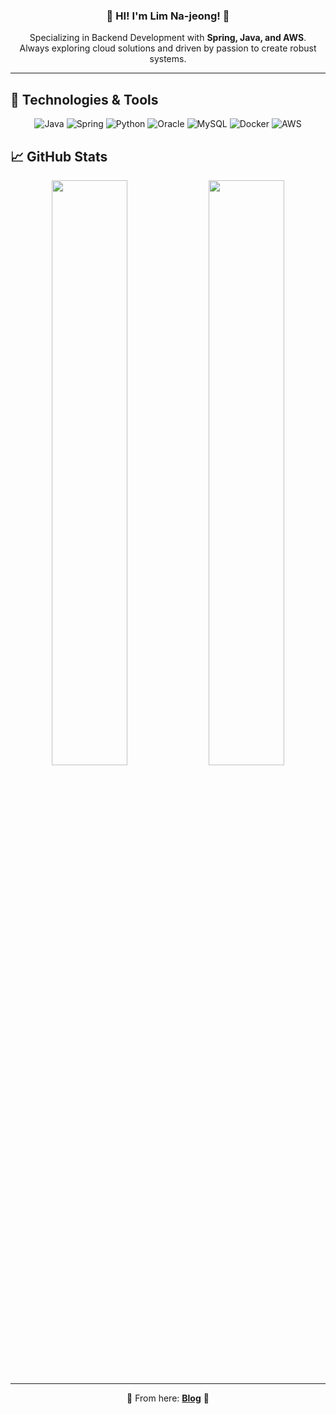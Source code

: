 <div align="center">

  <!-- 배경 이미지와 타이틀 -->
  <h3>🚀 HI! I'm <strong>Lim Na-jeong</strong>! 🚀</h3>
  
  <!-- 소개 -->
  <p>
    Specializing in Backend Development with <strong>Spring, Java, and AWS</strong>.<br>
    Always exploring cloud solutions and driven by passion to create robust systems.
  </p>

</div>

---

## 🔧 Technologies & Tools

<div align="center">

  <!-- Java -->
  <img src="https://img.icons8.com/color/48/000000/java-coffee-cup-logo.png" alt="Java"/>

  <!-- Spring -->
  <img src="https://img.icons8.com/color/48/000000/spring-logo.png" alt="Spring"/>

  <!-- Python -->
  <img src="https://img.icons8.com/color/48/000000/python.png" alt="Python"/>

  <!-- Oracle -->
  <img src="https://img.icons8.com/color/48/000000/oracle-logo.png" alt="Oracle"/>

  <!-- MySQL -->
  <img src="https://img.icons8.com/color/48/000000/mysql-logo.png" alt="MySQL"/>

  <!-- Docker -->
  <img src="https://img.icons8.com/color/48/000000/docker.png" alt="Docker"/>

  <!-- AWS -->
  <img src="https://img.icons8.com/color/48/000000/amazon-web-services.png" alt="AWS"/>

</div>

## 📈 GitHub Stats

<div align="center">

  <div align="center">
    <img src="https://github-readme-stats.vercel.app/api?username=dlask913&show_icons=true&theme=radical" width="49%" />
    <img src="https://github-readme-streak-stats.herokuapp.com/?user=dlask913&theme=radical" width="49%" />
  </div>

</div>

---

<div align="center">

  🌟 From here: 
  **[Blog](https://letusdevelop.tistory.com)** 🌟

</div>
